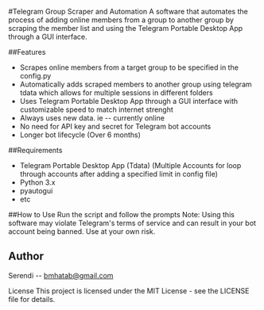 #Telegram Group Scraper and Automation
A software that automates the process of adding online members from a group to another group by scraping the member list and using the Telegram Portable Desktop App through a GUI interface.

##Features
 - Scrapes online members from a target group to be specified in the config.py
 - Automatically adds scraped members to another group using telegram tdata which allows for multiple sessions in different folders
 - Uses Telegram Portable Desktop App through a GUI interface with customizable speed to match internet strenght
 - Always uses new data. ie -- currently online
 - No need for API key and secret for Telegram bot accounts
 - Longer bot lifecycle (Over 6 months)
 
##Requirements
 - Telegram Portable Desktop App (Tdata) (Multiple Accounts for loop through accounts after adding a specified limit in config file)
 - Python 3.x
 - pyautogui
 - etc

##How to Use
Run the script and follow the prompts
Note: Using this software may violate Telegram's terms of service and can result in your bot account being banned. Use at your own risk.

## Author
Serendi -- bmhatab@gmail.com

License
This project is licensed under the MIT License - see the LICENSE file for details.

